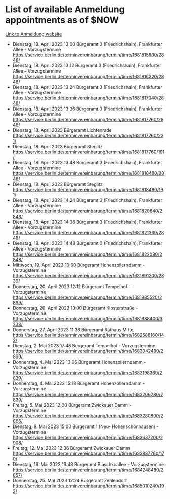 # List of available Anmeldung appointments as of $NOW
[Link to Anmeldung website](https://service.berlin.de/terminvereinbarung/termin/tag.php?termin=1&anliegen[]=120686&dienstleisterlist=122210,122217,327316,122219,327312,122227,327314,122231,327346,122243,327348,122254,122252,329742,122260,329745,122262,329748,122271,327278,122273,327274,122277,327276,330436,122280,327294,122282,327290,122284,327292,122291,327270,122285,327266,122286,327264,122296,327268,150230,329760,122297,327286,122294,327284,122312,329763,122314,329775,122304,327330,122311,327334,122309,327332,317869,122281,327352,122279,329772,122283,122276,327324,122274,327326,122267,329766,122246,327318,122251,327320,122257,327322,122208,327298,122226,327300&herkunft=http%3A%2F%2Fservice.berlin.de%2Fdienstleistung%2F120686%2F)
- Dienstag, 18. April 2023 13:00 Bürgeramt 3 (Friedrichshain), Frankfurter Allee - Vorzugstermine https://service.berlin.de/terminvereinbarung/termin/time/1681815600/2848/
- Dienstag, 18. April 2023 13:12 Bürgeramt 3 (Friedrichshain), Frankfurter Allee - Vorzugstermine https://service.berlin.de/terminvereinbarung/termin/time/1681816320/2848/
- Dienstag, 18. April 2023 13:24 Bürgeramt 3 (Friedrichshain), Frankfurter Allee - Vorzugstermine https://service.berlin.de/terminvereinbarung/termin/time/1681817040/2848/
- Dienstag, 18. April 2023 13:36 Bürgeramt 3 (Friedrichshain), Frankfurter Allee - Vorzugstermine https://service.berlin.de/terminvereinbarung/termin/time/1681817760/2848/
- Dienstag, 18. April 2023  Bürgeramt Lichtenrade https://service.berlin.de/terminvereinbarung/termin/time/1681817760/231/
- Dienstag, 18. April 2023  Bürgeramt Steglitz https://service.berlin.de/terminvereinbarung/termin/time/1681817760/191/
- Dienstag, 18. April 2023 13:48 Bürgeramt 3 (Friedrichshain), Frankfurter Allee - Vorzugstermine https://service.berlin.de/terminvereinbarung/termin/time/1681818480/2848/
- Dienstag, 18. April 2023  Bürgeramt Steglitz https://service.berlin.de/terminvereinbarung/termin/time/1681818480/191/
- Dienstag, 18. April 2023 14:24 Bürgeramt 3 (Friedrichshain), Frankfurter Allee - Vorzugstermine https://service.berlin.de/terminvereinbarung/termin/time/1681820640/2848/
- Dienstag, 18. April 2023 14:36 Bürgeramt 3 (Friedrichshain), Frankfurter Allee - Vorzugstermine https://service.berlin.de/terminvereinbarung/termin/time/1681821360/2848/
- Dienstag, 18. April 2023 14:48 Bürgeramt 3 (Friedrichshain), Frankfurter Allee - Vorzugstermine https://service.berlin.de/terminvereinbarung/termin/time/1681822080/2848/
- Mittwoch, 19. April 2023 10:00 Bürgeramt Hohenzollerndamm - Vorzugstermine https://service.berlin.de/terminvereinbarung/termin/time/1681891200/2839/
- Donnerstag, 20. April 2023 12:12 Bürgeramt Tempelhof - Vorzugstermine https://service.berlin.de/terminvereinbarung/termin/time/1681985520/2899/
- Donnerstag, 20. April 2023 13:00 Bürgeramt Klosterstraße - Vorzugstermine https://service.berlin.de/terminvereinbarung/termin/time/1681988400/3238/
- Donnerstag, 27. April 2023 11:36 Bürgeramt Rathaus Mitte https://service.berlin.de/terminvereinbarung/termin/time/1682588160/143/
- Dienstag, 2. Mai 2023 17:48 Bürgeramt Tempelhof - Vorzugstermine https://service.berlin.de/terminvereinbarung/termin/time/1683042480/2899/
- Donnerstag, 4. Mai 2023 13:06 Bürgeramt Hohenzollerndamm - Vorzugstermine https://service.berlin.de/terminvereinbarung/termin/time/1683198360/2839/
- Donnerstag, 4. Mai 2023 15:18 Bürgeramt Hohenzollerndamm - Vorzugstermine https://service.berlin.de/terminvereinbarung/termin/time/1683206280/2839/
- Freitag, 5. Mai 2023 12:00 Bürgeramt Zwickauer Damm - Vorzugstermine https://service.berlin.de/terminvereinbarung/termin/time/1683280800/2866/
- Dienstag, 9. Mai 2023 15:00 Bürgeramt 1 (Neu- Hohenschönhausen) - Vorzugstermine https://service.berlin.de/terminvereinbarung/termin/time/1683637200/2908/
- Freitag, 12. Mai 2023 12:36 Bürgeramt Zwickauer Damm https://service.berlin.de/terminvereinbarung/termin/time/1683887760/170/
- Dienstag, 16. Mai 2023 16:48 Bürgeramt Blaschkoallee - Vorzugstermine https://service.berlin.de/terminvereinbarung/termin/time/1684248480/2857/
- Donnerstag, 25. Mai 2023 12:24 Bürgeramt Zehlendorf https://service.berlin.de/terminvereinbarung/termin/time/1685010240/192/
